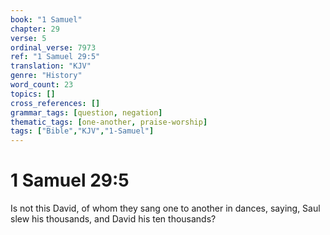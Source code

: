 ```yaml
---
book: "1 Samuel"
chapter: 29
verse: 5
ordinal_verse: 7973
ref: "1 Samuel 29:5"
translation: "KJV"
genre: "History"
word_count: 23
topics: []
cross_references: []
grammar_tags: [question, negation]
thematic_tags: [one-another, praise-worship]
tags: ["Bible","KJV","1-Samuel"]
---
```


# 1 Samuel 29:5

Is not this David, of whom they sang one to another in dances, saying, Saul slew his thousands, and David his ten thousands?
